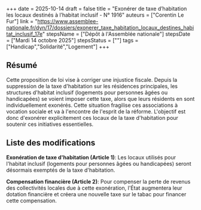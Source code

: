 +++
date = 2025-10-14
draft = false
title = "Exonérer de taxe d’habitation les locaux destinés à l’habitat inclusif - N° 1916"
auteurs = ["Corentin Le Fur"]
link = "https://www.assemblee-nationale.fr/dyn/17/dossiers/exonerer_taxe_habitation_locaux_destines_habitat_inclusif_17e"
stepsName = ["Dépôt à l'Assemblée nationale"]
stepsDate = ["Mardi 14 octobre 2025"]
stepsStatus = [""]
tags = ["Handicap","Solidarité","Logement"]
+++

## Résumé

Cette proposition de loi vise à corriger une injustice fiscale. Depuis la suppression de la taxe d'habitation sur les résidences principales, les structures d'habitat inclusif (logements pour personnes âgées ou handicapées) se voient imposer cette taxe, alors que leurs résidents en sont individuellement exonérés. Cette situation fragilise ces associations à vocation sociale et va à l'encontre de l'esprit de la réforme. L'objectif est donc d'exonérer explicitement ces locaux de la taxe d'habitation pour soutenir ces initiatives essentielles.

## Liste des modifications

**Exonération de taxe d'habitation (Article 1)**: Les locaux utilisés pour l'habitat inclusif (logements pour personnes âgées ou handicapées) seront désormais exemptés de la taxe d'habitation.

**Compensation financière (Article 2)**: Pour compenser la perte de revenus des collectivités locales due à cette exonération, l'État augmentera leur dotation financière et créera une nouvelle taxe sur le tabac pour financer cette compensation.
